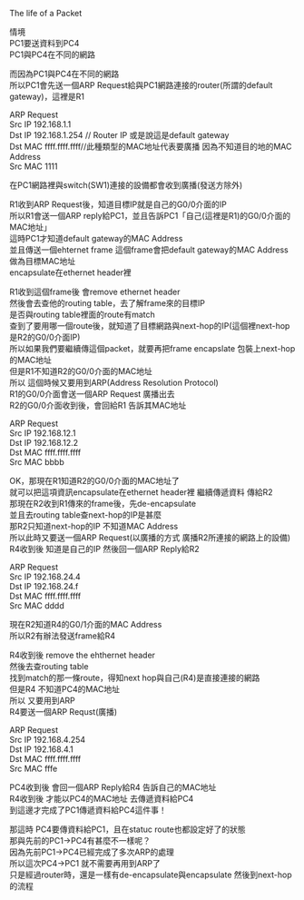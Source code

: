 The life of a Packet

情境  
PC1要送資料到PC4  
PC1與PC4在不同的網路

而因為PC1與PC4在不同的網路  
所以PC1會先送一個ARP Request給與PC1網路連接的router(所謂的default gateway)，這裡是R1


ARP Request  
Src IP 192.168.1.1  
Dst IP 192.168.1.254 // Router IP 或是說這是default gateway  
Dst MAC ffff.ffff.ffff//此種類型的MAC地址代表要廣播 因為不知道目的地的MAC Address  
Src MAC 1111

在PC1網路裡與switch(SW1)連接的設備都會收到廣播(發送方除外)

R1收到ARP Request後，知道目標IP就是自己的G0/0介面的IP  
所以R1會送一個ARP reply給PC1，並且告訴PC1「自己(這裡是R1)的G0/0介面的MAC地址」  
這時PC1才知道default gateway的MAC Address  
並且傳送一個ehternet frame 這個frame會把default gateway的MAC Address做為目標MAC地址  
encapsulate在ethernet header裡

R1收到這個frame後 會remove ethernet header  
然後會去查他的routing table，去了解frame來的目標IP  
是否與routing table裡面的route有match  
查到了要用哪一個route後，就知道了目標網路與next-hop的IP(這個裡next-hop是R2的G0/0介面IP)  
所以如果我們要繼續傳這個packet，就要再把frame encapslate 包裝上next-hop的MAC地址  
但是R1不知道R2的G0/0介面的MAC地址  
所以 這個時候又要用到ARP(Address Resolution Protocol)  
R1的G0/0介面會送一個ARP Request 廣播出去  
R2的G0/0介面收到後，會回給R1 告訴其MAC地址

ARP Request  
Src IP 192.168.12.1  
Dst IP 192.168.12.2  
Dst MAC ffff.ffff.ffff  
Src MAC bbbb


OK，那現在R1知道R2的G0/0介面的MAC地址了  
就可以把這項資訊encapsulate在ethernet header裡 繼續傳遞資料 傳給R2  
那現在R2收到R1傳來的frame後，先de-encapsulate  
並且去routing table查next-hop的IP是甚麼  
那R2只知道next-hop的IP 不知道MAC Address  
所以此時又要送一個ARP Request(以廣播的方式 廣播R2所連接的網路上的設備)  
R4收到後 知道是自己的IP 然後回一個ARP Reply給R2

ARP Request  
Src IP 192.168.24.4  
Dst IP 192.168.24.f  
Dst MAC ffff.ffff.ffff  
Src MAC dddd


現在R2知道R4的G0/1介面的MAC Address  
所以R2有辦法發送frame給R4

R4收到後 remove the ehthernet header  
然後去查routing table  
找到match的那一條route，得知next hop與自己(R4)是直接連接的網路  
但是R4 不知道PC4的MAC地址  
所以 又要用到ARP  
R4要送一個ARP Requst(廣播)

ARP Request  
Src IP 192.168.4.254  
Dst IP 192.168.4.1  
Dst MAC ffff.ffff.ffff  
Src MAC fffe

PC4收到後 會回一個ARP Reply給R4 告訴自己的MAC地址  
R4收到後 才能以PC4的MAC地址 去傳遞資料給PC4  
到這邊才完成了PC1傳遞資料給PC4這件事！  


那這時 PC4要傳資料給PC1，且在statuc route也都設定好了的狀態  
那與先前的PC1→PC4有甚麼不一樣呢？  
因為先前PC1→PC4已經完成了多次ARP的處理  
所以這次PC4→PC1 就不需要再用到ARP了  
只是經過router時，還是一樣有de-encapsulate與encapsulate 然後到next-hop的流程